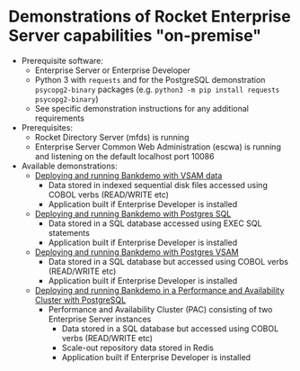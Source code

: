 # Demonstrations of Rocket Enterprise Server capabilities "on-premise"
- Prerequisite software: 
    - Enterprise Server or Enterprise Developer
    - Python 3 with `requests` and for the PostgreSQL demonstration `psycopg2-binary` packages (e.g. `python3 -m pip install requests psycopg2-binary`)
    - See specific demonstration instructions for any additional requirements
- Prerequisites: 
    - Rocket Directory Server (mfds) is running
    - Enterprise Server Common Web Administration (escwa) is running and listening on the default localhost port 10086
- Available demonstrations:
    - [Deploying and running Bankdemo with VSAM data](vsam/README.md)
        - Data stored in indexed sequential disk files accessed using COBOL verbs (READ/WRITE etc)
       - Application built if Enterprise Developer is installed
     - [Deploying and running Bankdemo with Postgres SQL](psql/README.md) 
        - Data stored in a SQL database accessed using EXEC SQL statements
        - Application built if Enterprise Developer is installed
    - [Deploying and running Bankdemo with Postgres VSAM](psqlmfdbfh/README.md) 
        - Data stored in a SQL database but accessed using COBOL verbs (READ/WRITE etc)
        - Application built if Enterprise Developer is installed
    - [Deploying and running Bankdemo in a Performance and Availability Cluster with PostgreSQL](psqlpac/README.md) 
      - Performance and Availability Cluster (PAC) consisting of two Enterprise Server instances
        - Data stored in a SQL database but accessed using COBOL verbs (READ/WRITE etc)
        - Scale-out repository data stored in Redis
        - Application built if Enterprise Developer is installed
    

